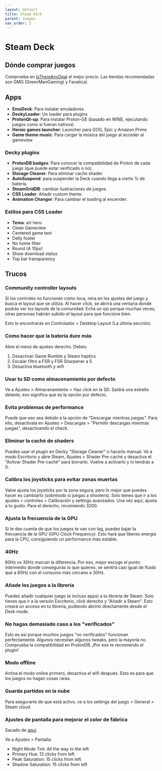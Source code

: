 ```yaml
---
layout: default
title: Steam Deck
parent: Juegos
nav_order: 2
---
```


# Steam Deck

## Dónde comprar juegos

Comprueba en [IsThereAnyDeal](https://isthereanydeal.com/) el mejor precio. Las tiendas recomendadas son GMG (GreenManGaming) y Fanatical.

## Apps

- **EmuDeck**: Para instalar emuladores.
- **DeckyLoader**: Un loader para plugins
- **ProtonQt-up**: Para instalar Proton-GE (basado en WINE, ejecutando juegos como si fueran nativos)
- **Heroic games launcher**: Launcher para GOG, Epic y Amazon Prime
- **Game theme music**: Para cargar la música del juego al acceder al gameview

### Decky plugins

- **ProtonDB badges**: Para conocer la compatibilidad de Proton de cada juego (que puede estar verificado o no).
- **Storage Cleaner**: Para eliminar cache shader.
- **AutoSuspend**: para suspender la Deck cuando llega a cierto % de batería.
- **SteamGridDB**: cambiar ilustraciones de juegos.
- **CSS Loader**: Añadir custom theme.
- **Animation Changer**: Para cambiar el loading al encender.

### Estilos para CSS Loader

- **Tema**: art hero
- Clean Gameview
- Centered game text
- Delly footer
- No home filter
- Round (A 10px)
- Show download status
- Top bar transparency

## Trucos

### Community controller layouts

Si los controles no funcionan como toca, mira en los ajustes del juego y busca el layout que se utiliza. Al hacer click, se abrirá una ventana donde podrás ver los layouts de la comunidad. Echa un ojo porque muchas veces, otras personas habrán subido el layout para que funcione bien.

Esto lo encontrarás en Controlador > Desktop Layout (La última sección). 

### Como hacer que la batería dure más

Abre el menú de ajustes derecho. Debes:

1. Desactivar Game Rumble y Steam haptics
2. Escalar filtro a FSR y FSR Sharpener a 5
3. Desactiva bluetooth y wifi

### Usar tu SD como almacenamiento por defecto

Ve a Ajustes > Almacenamiento > Haz click en la SD. Saldrá una estrella delante, eso significa que es la opción por defecto.

### Evita problemas de performance

Puede que eso sea debido a la opción de "Descargar mientras juegas". Para ello, desactívala en Ajustes > Descargas > "Permitir descargas mientras juegas", desactivando el check.

### Eliminar la caché de shaders

Puedes usar el plugin en Decky "Storage Cleaner" o hacerlo manual. Ve a modo Escritorio y abre Steam, Ajustes > Shader Pre-caché y desactiva el "Activar Shader Pre-caché" para borrarlo. Vuelve a activarlo y lo tendrás a 0.

### Calibra los joysticks para evitar zonas muertas

Valve ajusta los joysticks por la zona segura, pero lo mejor que puedes hacer es cambiarlo (sobretodo si juegas a shooters). Solo tienes que ir a los ajustes > controles > Calibración y settings avanzados. Una vez aquí, ajusta a tu gusto. Para el derecho, recomiendo 3200.

### Ajusta la frecuencia de la  GPU

Si te das cuenta de que los juegos te van con lag, puedes bajar la frecuencia de la GPU (GPU Clock Frequency). Esto hará que liberes energía para la CPU, consiguiendo un performance más estable.

### 40Hz

60Hz vs 30Hz marcan la diferencia. Por eso, mejor escoge el punto intermedio donde conseguirás lo que quieres: se sentirá casi igual de fluido que a 60Hz con el consumo más cercano a 30Hz.

### Añade los juegos a la librería

Puedes añadir cualquier juego (e incluso apps) a tu librería de Steam. Solo tienes que ir a la versión Escritorio, click derecho y "Añadir a Steam". Esto creará un acceso en tu librería, pudiendo abrirlo directamente desde el Desk mode.

### No hagas demasiado caso a los "verificados"

Esto es así porque muchos juegos "no verificados" funcionan perfectamente. Algunos necesitan algunos tweaks, pero la mayoría no. Comprueba la compatibilidad en ProtonDB. ¡Por eso te recomiendo el plugin!

### Modo offline

Activa el modo online primero, desactiva el wifi después. Esto es para que los juegos no hagan cosas raras.

### Guarda partidas en la nube

Para asegurarte de que está activo, ve a los settings del juego > General > Steam cloud.

### Ajustes de pantalla para mejorar el color de fábrica

Sacado de [aquí](https://www.resetera.com/threads/steam-deck-ot-your-games-are-going-places.556834/page-249#post-87435032).

Ve a Ajustes > Pantalla:

- Night Mode Tint: All the way to the left
- Primary Hue: 12 clicks from left
- Peak Saturation: 15 clicks from left
- Shadow Saturation: 15 clicks from left